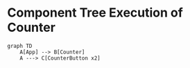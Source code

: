 # Component Tree Execution of Counter 
```mermaid
graph TD
    A[App] --> B[Counter]
    A ---> C[CounterButton x2]
```
